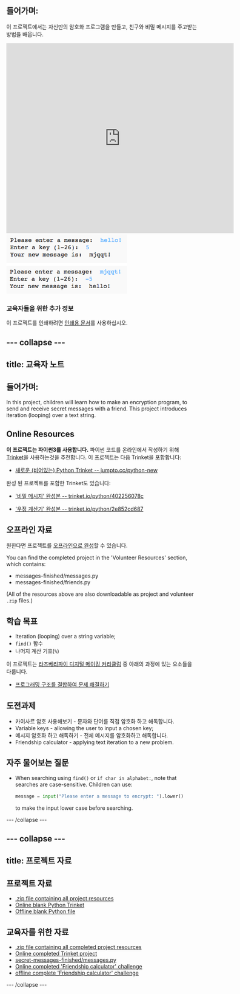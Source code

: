 ## 들어가며:

이 프로젝트에서는 자신만의 암호화 프로그램을 만들고, 친구와 비밀 메시지를 주고받는 방법을 배웁니다. 

<div class="trinket">
  <iframe src="https://trinket.io/embed/python/402256078c?outputOnly=true&start=result" width="600" height="500" frameborder="0" marginwidth="0" marginheight="0" allowfullscreen>
  </iframe>
  <img src="images/messages-finished.png">
</div>

### 교육자들을 위한 추가 정보

이 프로젝트를 인쇄하려면 [인쇄용 문서](https://projects.raspberrypi.org/en/projects/secret-messages/print)를 사용하십시오.

## \--- collapse \---

## title: 교육자 노트

## 들어가며:

In this project, children will learn how to make an encryption program, to send and receive secret messages with a friend. This project introduces iteration (looping) over a text string.

## Online Resources

**이 프로젝트는 파이썬3를 사용합니다.** 파이썬 코드를 온라인에서 작성하기 위해 [Trinket](https://trinket.io/)을 사용하는것을 추천합니다. 이 프로젝트는 다음 Trinket을 포함합니다:

* [새로운 (비어있는) Python Trinket -- jumpto.cc/python-new](http://jumpto.cc/python-new)

완성 된 프로젝트를 포함한 Trinket도 있습니다:

* ['비밀 메시지' 완성본 -- trinket.io/python/402256078c](https://trinket.io/python/402256078c)

* ['우정 계산기' 완성본 -- trinket.io/python/2e852cd687](https://trinket.io/python/2e852cd687)

## 오프라인 자료

원한다면 프로젝트를 [오프라인으로 완성](https://www.codeclubprojects.org/en-GB/resources/python-working-offline/)할 수 있습니다.

You can find the completed project in the 'Volunteer Resources' section, which contains:

* messages-finished/messages.py
* messages-finished/friends.py

(All of the resources above are also downloadable as project and volunteer `.zip` files.)

## 학습 목표

* Iteration (looping) over a string variable;
* `find()` 함수
* 나머지 계산 기호(`%`)

이 프로젝트는 [라즈베리파이 디지털 메이킹 커리큘럼](http://rpf.io/curriculum) 중 아래의 과정에 있는 요소들을 다룹니다.

* [프로그래밍 구조를 결합하여 문제 해결하기](https://www.raspberrypi.org/curriculum/programming/builder)

## 도전과제

* 카이사르 암호 사용해보기 - 문자와 단어를 직접 암호화 하고 해독합니다.
* Variable keys - allowing the user to input a chosen key;
* 메시지 암호화 하고 해독하기 - 전체 메시지를 암호화하고 해독합니다.
* Friendship calculator - applying text iteration to a new problem.

## 자주 물어보는 질문

* When searching using `find()` or `if char in alphabet:`, note that searches are case-sensitive. Children can use:
    
    ```python
    message = input("Please enter a message to encrypt: ").lower()
    ```
    
    to make the input lower case before searching.

\--- /collapse \---

## \--- collapse \---

## title: 프로젝트 자료

## 프로젝트 자료

* [.zip file containing all project resources](resources/secret-messages-project-resources.zip)
* [Online blank Python Trinket](http://jumpto.cc/python-new)
* [Offline blank Python file](resources/new-new.py)

## 교육자를 위한 자료

* [.zip file containing all completed project resources](resources/secret-messages-volunteer-resources.zip)
* [Online completed Trinket project](https://trinket.io/python/402256078c)
* [secret-messages-finished/messages.py](resources/secret-messages-finished-messages.py)
* [Online completed 'Friendship calculator' challenge](https://trinket.io/python/2e852cd687)
* [offline complete 'Friendship calculator' challenge](resources/friendship-calculator-finished-friends.py)

\--- /collapse \---